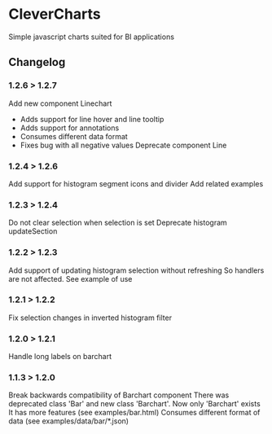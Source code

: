 # CleverCharts

Simple javascript charts suited for BI applications

## Changelog

### 1.2.6 > 1.2.7

Add new component Linechart
 * Adds support for line hover and line tooltip
 * Adds support for annotations
 * Consumes different data format
 * Fixes bug with all negative values
Deprecate component Line

### 1.2.4 > 1.2.6

Add support for histogram segment icons and divider
Add related examples

### 1.2.3 > 1.2.4

Do not clear selection when selection is set
Deprecate histogram updateSection

### 1.2.2 > 1.2.3

Add support of updating histogram selection without refreshing
So handlers are not affected. See example of use

### 1.2.1 > 1.2.2

Fix selection changes in inverted histogram filter

### 1.2.0 > 1.2.1

Handle long labels on barchart

### 1.1.3 > 1.2.0

Break backwards compatibility of Barchart component
There was deprecated class 'Bar' and new class 'Barchart'. Now only 'Barchart' exists
It has more features (see examples/bar.html)
Consumes different format of data (see examples/data/bar/*.json)

